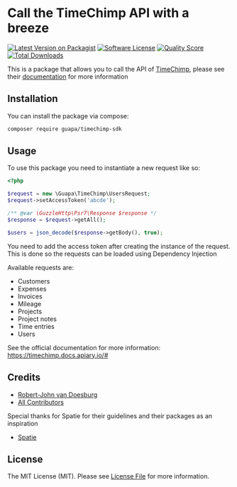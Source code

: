 # Call the TimeChimp API with a breeze
[![Latest Version on Packagist](https://img.shields.io/packagist/v/guapa/timechimp-sdk.svg?style=flat-square)](https://packagist.org/packages/guapa/timechimp-sdk)
[![Software License](https://img.shields.io/badge/license-MIT-brightgreen.svg?style=flat-square)](LICENSE)
[![Quality Score](https://img.shields.io/scrutinizer/g/guapa-ecommerce/timechimp-sdk.svg?style=flat-square)](https://scrutinizer-ci.com/g/guapa-ecommerce/timechimp-sdk)
[![Total Downloads](https://img.shields.io/packagist/dt/guapa/timechimp-sdk.svg?style=flat-square)](https://packagist.org/packages/guapa/timechimp-sdk)

This is a package that allows you to call the API of [TimeChimp](https://www.timechimp.com/), please see their [documentation](https://timechimp.docs.apiary.io/#) for more information 

## Installation
You can install the package via compose:
```bash
composer require guapa/timechimp-sdk
```

## Usage
To use this package you need to instantiate a new request like so:

```php
<?php

$request = new \Guapa\TimeChimp\UsersRequest;
$request->setAccessToken('abcde');

/** @var \GuzzleHttp\Psr7\Response $response */
$response = $request->getAll();

$users = json_decode($response->getBody(), true);
```

You need to add the access token after creating the instance of the request. This is done so the requests can be loaded using Dependency Injection

Available requests are:
- Customers
- Expenses
- Invoices
- Mileage
- Projects
- Project notes
- Time entries
- Users

See the official documentation for more information: https://timechimp.docs.apiary.io/#

## Credits

- [Robert-John van Doesburg](https://github.com/rjvandoesburg)
- [All Contributors](../../contributors)

Special thanks for Spatie for their guidelines and their packages as an inspiration
- [Spatie](https://spatie.be)

## License

The MIT License (MIT). Please see [License File](LICENSE) for more information.